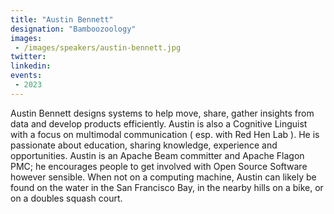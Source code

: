 ```yaml
---
title: "Austin Bennett"
designation: "Bamboozoology"
images:
 - /images/speakers/austin-bennett.jpg
twitter: 
linkedin: 
events:
 - 2023
---
```


Austin Bennett designs systems to help move, share, gather insights from data and develop products efficiently. Austin is also a Cognitive Linguist with a focus on multimodal communication ( esp. with Red Hen Lab ). He is passionate about education, sharing knowledge, experience and opportunities. Austin is an Apache Beam committer and Apache Flagon PMC; he encourages people to get involved with Open Source Software however sensible. When not on a computing machine, Austin can likely be found on the water in the San Francisco Bay, in the nearby hills on a bike, or on a doubles squash court.